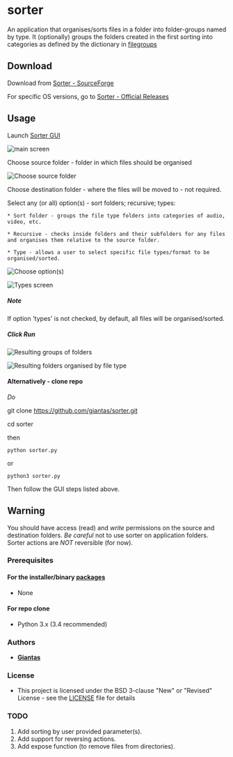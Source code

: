 # sorter

An application that organises/sorts files in a folder into folder-groups named by type. It (optionally) groups the folders created in the first sorting into categories as defined by the dictionary in [filegroups](filegroups.py)

## Download
Download from [Sorter - SourceForge](http://file-sorter.sourceforge.io)

For specific OS versions, go to [Sorter - Official Releases](https://github.com/giantas/sorter/releases/latest)

## Usage

Launch [Sorter GUI](releases/latest)

![main screen](screenshots/Screenshot_20170505_081019.png)


Choose source folder - folder in which files should be organised

![Choose source folder](screenshots/Screenshot_20170505_081200.png)


Choose destination folder - where the files will be moved to - not required.


Select any (or all) option(s) - sort folders; recursive; types:

	* Sort folder - groups the file type folders into categories of audio, video, etc.

	* Recursive - checks inside folders and their subfolders for any files and organises them relative to the source folder.

	* Type - allows a user to select specific file types/format to be organised/sorted.

![Choose option(s)](screenshots/Screenshot_20170505_081200.png)

![Types screen](screenshots/Screenshot_20170505_081054.png)

##### Note
If option 'types' is not checked, by default, all files will be organised/sorted.

##### Click Run

![Resulting groups of folders](screenshots/Screenshot_20170505_081300.png)

![Resulting folders organised by file type](screenshots/Screenshot_20170505_081329.png)

#### Alternatively - clone repo

*Do*

git clone https://github.com/giantas/sorter.git

cd sorter

then 

```
python sorter.py
```

or 

```
python3 sorter.py
```

Then follow the GUI steps listed above.

## Warning
You should have access (read) and *write* permissions on the source and destination folders.
*Be careful* not to use sorter on application folders. Sorter actions are *NOT* reversible (for now).

### Prerequisites 
#### For the installer/binary [packages](releases/latest)
* None

#### For repo clone
* Python 3.x (3.4 recommended)


### Authors

* **[Giantas](https://github.com/giantas)** 


### License

* This project is licensed under the BSD 3-clause "New" or "Revised" License - see the [LICENSE](LICENSE) file for details


### TODO

1. Add sorting by user provided parameter(s).
2. Add support for reversing actions.
3. Add expose function (to remove files from directories).
